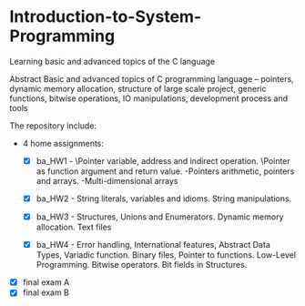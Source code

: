 # Introduction-to-System-Programming
Learning basic and advanced topics of the C language


Abstract
Basic and advanced topics of C programming language – pointers, dynamic
memory allocation, structure of large scale project, generic functions, bitwise operations, IO
manipulations, development process and tools



The repository include:

* 4 home assignments:
  - [x] ba_HW1 - \Pointer variable, address and indirect operation.
   \Pointer as function argument and return value.
    \-Pointers arithmetic, pointers and arrays.
    \-Multi-dimensional arrays
  - [x] ba_HW2 - String literals, variables and idioms. String manipulations.
  - [x] ba_HW3 - Structures, Unions and Enumerators. Dynamic memory allocation. Text files
  - [x] ba_HW4 - Error handling, International features, Abstract Data Types, Variadic function.
                  Binary files, Pointer to functions. Low-Level Programming. Bitwise operators. Bit fields in Structures.
                  
                  


* [x] final exam A
* [x] final exam B
